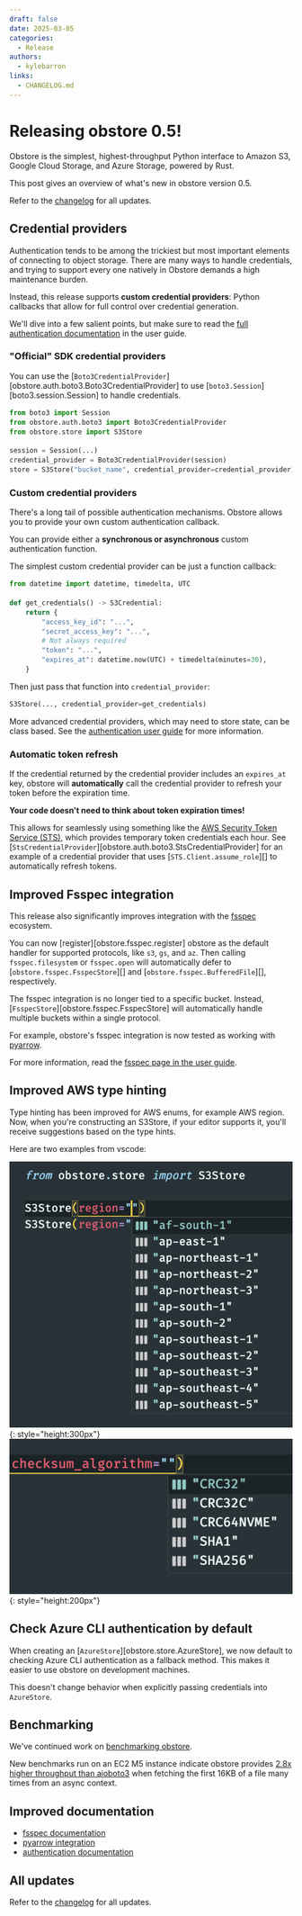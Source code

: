 ```yaml
---
draft: false
date: 2025-03-05
categories:
  - Release
authors:
  - kylebarron
links:
  - CHANGELOG.md
---
```


# Releasing obstore 0.5!

Obstore is the simplest, highest-throughput Python interface to Amazon S3, Google Cloud Storage, and Azure Storage, powered by Rust.

This post gives an overview of what's new in obstore version 0.5.

<!-- more -->

Refer to the [changelog](../../CHANGELOG.md) for all updates.

## Credential providers

Authentication tends to be among the trickiest but most important elements of connecting to object storage. There are many ways to handle credentials, and trying to support every one natively in Obstore demands a high maintenance burden.

Instead, this release supports **custom credential providers**: Python callbacks that allow for full control over credential generation.

We'll dive into a few salient points, but make sure to read the [full authentication documentation](../../authentication.md) in the user guide.

### "Official" SDK credential providers

You can use the [`Boto3CredentialProvider`][obstore.auth.boto3.Boto3CredentialProvider] to use [`boto3.Session`][boto3.session.Session] to handle credentials.

```py
from boto3 import Session
from obstore.auth.boto3 import Boto3CredentialProvider
from obstore.store import S3Store

session = Session(...)
credential_provider = Boto3CredentialProvider(session)
store = S3Store("bucket_name", credential_provider=credential_provider)
```

### Custom credential providers

There's a long tail of possible authentication mechanisms. Obstore allows you to provide your own custom authentication callback.

You can provide either a **synchronous or asynchronous** custom authentication function.

The simplest custom credential provider can be just a function callback:

```py
from datetime import datetime, timedelta, UTC

def get_credentials() -> S3Credential:
    return {
        "access_key_id": "...",
        "secret_access_key": "...",
        # Not always required
        "token": "...",
        "expires_at": datetime.now(UTC) + timedelta(minutes=30),
    }
```

Then just pass that function into `credential_provider`:

```py
S3Store(..., credential_provider=get_credentials)
```

More advanced credential providers, which may need to store state, can be class based. See the [authentication user guide](../../authentication.md) for more information.

### Automatic token refresh

If the credential returned by the credential provider includes an `expires_at` key, obstore will **automatically** call the credential provider to refresh your token before the expiration time.

**Your code doesn't need to think about token expiration times!**

This allows for seamlessly using something like the [AWS Security Token Service (STS)](https://docs.aws.amazon.com/STS/latest/APIReference/welcome.html), which provides temporary token credentials each hour. See [`StsCredentialProvider`][obstore.auth.boto3.StsCredentialProvider] for an example of a credential provider that uses [`STS.Client.assume_role`][] to automatically refresh tokens.

## Improved Fsspec integration

This release also significantly improves integration with the [fsspec](https://github.com/fsspec/filesystem_spec) ecosystem.

You can now [register][obstore.fsspec.register] obstore as the default handler for supported protocols, like `s3`, `gs`, and `az`. Then calling `fsspec.filesystem` or `fsspec.open` will automatically defer to [`obstore.fsspec.FsspecStore`][] and [`obstore.fsspec.BufferedFile`][], respectively.

The fsspec integration is no longer tied to a specific bucket. Instead, [`FsspecStore`][obstore.fsspec.FsspecStore] will automatically handle multiple buckets within a single protocol.

For example, obstore's fsspec integration is now tested as working with [pyarrow](../../examples/pyarrow.md).

For more information, read the [fsspec page in the user guide](../../fsspec.md).

## Improved AWS type hinting

Type hinting has been improved for AWS enums, for example AWS region. Now, when you're constructing an S3Store, if your editor supports it, you'll receive suggestions based on the type hints.

Here are two examples from vscode:

![](../../assets/aws_type_hint1.png){: style="height:300px"}
![](../../assets/aws_type_hint2.png){: style="height:200px"}

## Check Azure CLI authentication by default

When creating an [`AzureStore`][obstore.store.AzureStore], we now default to checking Azure CLI authentication as a fallback method. This makes it easier to use obstore on development machines.

This doesn't change behavior when explicitly passing credentials into `AzureStore`.

## Benchmarking

We've continued work on [benchmarking obstore](https://github.com/geospatial-jeff/pyasyncio-benchmark).

New benchmarks run on an EC2 M5 instance indicate obstore provides [2.8x higher throughput than aioboto3](https://github.com/geospatial-jeff/pyasyncio-benchmark/blob/40e67509a248c5102a6b1608bcb9773295691213/test_results/20250218_results/ec2_m5/aggregated_results.csv) when fetching the first 16KB of a file many times from an async context.

## Improved documentation

- [fsspec documentation](../../fsspec.md)
- [pyarrow integration](../../examples/pyarrow.md)
- [authentication documentation](../../authentication.md)

## All updates

Refer to the [changelog](../../CHANGELOG.md) for all updates.
